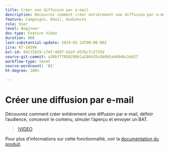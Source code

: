 ```yaml
---
title: Créer une diffusion par e-mail
description: Découvrez comment créer entièrement une diffusion par e-mail, définir l’audience, concevoir le contenu, simuler l’aperçu et envoyer un BAT.
feature: Campaigns, Email, Audiences
role: User
level: Beginner
doc-type: Feature Video
duration: 808
last-substantial-update: 2024-02-14T00:00:00Z
jira: KT-14394
exl-id: 94115929-c74f-4697-b2af-d57bcfc2735d
source-git-commit: a20bff7850298b1a280435a369b5a9494bc2eb27
workflow-type: tm+mt
source-wordcount: '61'
ht-degree: 100%

---
```


# Créer une diffusion par e-mail

Découvrez comment créer entièrement une diffusion par e-mail, définir l’audience, concevoir le contenu, simuler l’aperçu et envoyer un BAT.

>[!VIDEO](https://video.tv.adobe.com/v/3425866/?learn=on)

Pour plus d’informations sur cette fonctionnalité, voir la [documentation du produit](https://experienceleague.adobe.com/docs/campaign-web/v8/msg/gs-deliveries.html?lang=fr).
